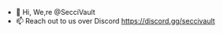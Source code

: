 - 👋 Hi, We,re @SecciVault
- 📫 Reach out to us over Discord https://discord.gg/seccivault

<!---
SecciVault/SecciVault is a ✨ special ✨ repository because its `README.md` (this file) appears on your GitHub profile.
You can click the Preview link to take a look at your changes.
--->
